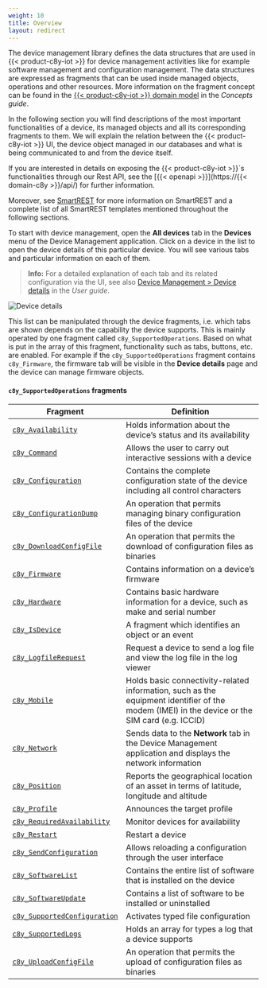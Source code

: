 ```yaml
---
weight: 10
title: Overview
layout: redirect
---
```


The device management library defines the data structures that are used in {{< product-c8y-iot >}} for device management activities like for example software management and configuration management. The data structures are expressed as fragments that can be used inside managed objects, operations and other resources. More information on the fragment concept can be found in the [{{< product-c8y-iot >}} domain model](/concepts/domain-model/) in the *Concepts guide*.

In the following section you will find descriptions of the most important functionalities of a device, its managed objects and all its corresponding fragments to them. We will explain the relation between the {{< product-c8y-iot >}} UI, the device object managed in our databases and what is being communicated to and from the device itself.

If you are interested in details on exposing the {{< product-c8y-iot >}}´s functionalities through our Rest API, see the [{{< openapi >}}](https://{{< domain-c8y >}}/api/) for further information.

Moreover, see [SmartREST](/reference/smartrest) for more information on SmartREST and a complete list of all SmartREST templates mentioned throughout the following sections.

To start with device management, open the **All devices** tab in the **Devices** menu of the Device Management application. Click on a device in the list to open the device details of this particular device. You will see various tabs and particular information on each of them.

>**Info:** For a detailed explanation of each tab and its related configuration via the UI, see also [Device Management > Device details](/users-guide/device-management/#device-details) in the *User guide*.

![Device details](/images/reference-guide/device-details.png)

This list can be manipulated through the device fragments, i.e. which tabs are shown depends on the capability the device supports. This is mainly operated by one fragment called ```c8y_SupportedOperations```. Based on what is put in the array of this fragment, functionality such as tabs, buttons, etc. are enabled. For example if the ```c8y_SupportedOperations``` fragment contains ```c8y_Firmware```, the firmware tab will be visible in the **Device details** page and the device can manage firmware objects.

#### ```c8y_SupportedOperations``` fragments

<table>
<colgroup>
<col width="25%">
<col width="75%">
</colgroup>
<thead>
<tr>
<th>Fragment</th>
<th>Definition</th>
</tr>
</thead>
<tbody>
<tr>
<td><a href="../../reference/device-management-library/#device-info"><code>c8y_Availability</code></a></td>
<td>Holds information about the device’s status and its availability</td>
</tr>
<tr>
<td><a href="../../reference/device-management-library/#reference"><code>c8y_Command</code></a></td>
<td>Allows the user to carry out interactive sessions with a device</td>
</tr>
<tr>
<td><a href="../../reference/device-management-library/#configuration"><code>c8y_Configuration</code></a></td>
<td>Contains the complete configuration state of the device including all control characters</td>
</tr>
<tr>
<td><a href="../../reference/device-management-library/#legacy-file-based-configuration"><code>c8y_ConfigurationDump</code></a></td>
<td>An operation that permits managing binary configuration files of the device</td>
</tr>
<tr>
<td><a href="../../reference/device-management-library/#install-legacy-configuration"><code>c8y_DownloadConfigFile</code></a></td>
<td>An operation that permits the download of configuration files as binaries</td>
</tr>
<tr>
<td><a href="../../reference/device-management-library/#firmware"><code>c8y_Firmware</code></a></td>
<td>Contains information on a device’s firmware</td>
</tr>
<tr>
<td><a href="../../reference/device-management-library/#hardware-information"><code>c8y_Hardware</code></a></td>
<td>Contains basic hardware information for a device, such as make and serial number</td>
</tr>
<tr>
<td><a href="../../reference/device-management-library/#device-marker"><code>c8y_IsDevice</code></a></td>
<td>A fragment which identifies an object or an event</td>
</tr>
<tr>
<td><a href="../../reference/device-management-library/#logs"><code>c8y_LogfileRequest</code></a></td>
<td>Request a device to send a log file and view the log file in the log viewer</td>
</tr>
<tr>
<td><a href="../../reference/device-management-library/#connectivity"><code>c8y_Mobile</code></a></td>
<td>Holds basic connectivity-related information, such as the equipment identifier of the modem (IMEI) in the device or the SIM card (e.g. ICCID)</td>
</tr>
<tr>
<td><a href="../../reference/device-management-library/#network"><code>c8y_Network</code></a></td>
<td>Sends data to the <strong>Network</strong> tab in the Device Management application and displays the network information</td>
</tr>
<tr>
<td><a href="../../reference/device-management-library/#tracking"><code>c8y_Position</code></a></td>
<td>Reports the geographical location of an asset in terms of latitude, longitude and altitude</td>
</tr>
<tr>
<td><a href="../../reference/device-management-library/#device-profile"><code>c8y_Profile</code></a></td>
<td>Announces the target profile</td>
</tr>
<tr>
<td><a href="../../reference/device-management-library/#device-availability"><code>c8y_RequiredAvailability</code></a></td>
<td>Monitor devices for availability</td>
</tr>
<tr>
<td><a href="../../reference/device-management-library/#device-restart"><code>c8y_Restart</code></a></td>
<td>Restart a device</td>
</tr>
<tr>
<td><a href="../../reference/device-management-library/#upload-current-text-configuration"><code>c8y_SendConfiguration</code></a></td>
<td>Allows reloading a configuration through the user interface</td>
</tr>
<tr>
<td><a href="../../reference/device-management-library/#installed-software"><code>c8y_SoftwareList</code></a></td>
<td>Contains the entire list of software that is installed on the device</td>
</tr>
<tr>
<td><a href="../../reference/device-management-library/#software-update"><code>c8y_SoftwareUpdate</code></a></td>
<td>Contains a list of software to be installed or uninstalled</td>
</tr>
<tr>
<td><a href="../../reference/device-management-library/#typed-file-based-configuration"><code>c8y_SupportedConfiguration</code></a></td>
<td>Activates typed file configuration</td>
</tr>
<tr>
<td><a href="../../reference/device-management-library/#setting-supported-logs"><code>c8y_SupportedLogs</code></a></td>
<td>Holds an array for types a log that a device supports</td>
</tr>
<tr>
<td><a href="../../reference/device-management-library/#upload-current-legacy-configuration"><code>c8y_UploadConfigFile</code></a></td>
<td>An operation that permits the upload of configuration files as binaries</td>
</tr>
</tbody>
</table>
